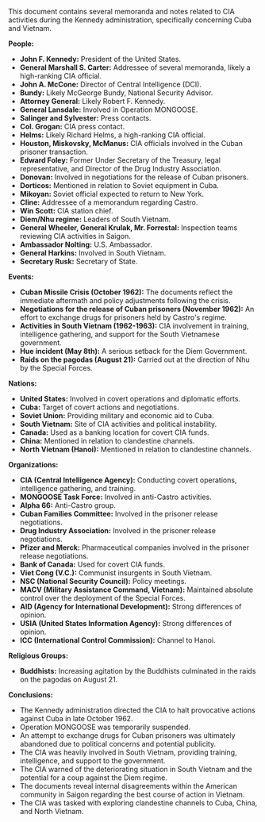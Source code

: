 This document contains several memoranda and notes related to CIA activities during the Kennedy administration, specifically concerning Cuba and Vietnam.

**People:**

*   **John F. Kennedy:** President of the United States.
*   **General Marshall S. Carter:** Addressee of several memoranda, likely a high-ranking CIA official.
*   **John A. McCone:** Director of Central Intelligence (DCI).
*   **Bundy:** Likely McGeorge Bundy, National Security Advisor.
*   **Attorney General:** Likely Robert F. Kennedy.
*   **General Lansdale:** Involved in Operation MONGOOSE.
*   **Salinger and Sylvester:** Press contacts.
*   **Col. Grogan:** CIA press contact.
*   **Helms:** Likely Richard Helms, a high-ranking CIA official.
*   **Houston, Miskovsky, McManus:** CIA officials involved in the Cuban prisoner transaction.
*   **Edward Foley:** Former Under Secretary of the Treasury, legal representative, and Director of the Drug Industry Association.
*   **Donovan:** Involved in negotiations for the release of Cuban prisoners.
*   **Dorticos:** Mentioned in relation to Soviet equipment in Cuba.
*   **Mikoyan:** Soviet official expected to return to New York.
*   **Cline:** Addressee of a memorandum regarding Castro.
*   **Win Scott:** CIA station chief.
*   **Diem/Nhu regime:** Leaders of South Vietnam.
*   **General Wheeler, General Krulak, Mr. Forrestal:** Inspection teams reviewing CIA activities in Saigon.
*   **Ambassador Nolting:** U.S. Ambassador.
*   **General Harkins:** Involved in South Vietnam.
*   **Secretary Rusk:** Secretary of State.

**Events:**

*   **Cuban Missile Crisis (October 1962):** The documents reflect the immediate aftermath and policy adjustments following the crisis.
*   **Negotiations for the release of Cuban prisoners (November 1962):** An effort to exchange drugs for prisoners held by Castro's regime.
*   **Activities in South Vietnam (1962-1963):** CIA involvement in training, intelligence gathering, and support for the South Vietnamese government.
*   **Hue incident (May 8th):** A serious setback for the Diem Government.
*   **Raids on the pagodas (August 21):** Carried out at the direction of Nhu by the Special Forces.

**Nations:**

*   **United States:** Involved in covert operations and diplomatic efforts.
*   **Cuba:** Target of covert actions and negotiations.
*   **Soviet Union:** Providing military and economic aid to Cuba.
*   **South Vietnam:** Site of CIA activities and political instability.
*   **Canada:** Used as a banking location for covert CIA funds.
*   **China:** Mentioned in relation to clandestine channels.
*   **North Vietnam (Hanoi):** Mentioned in relation to clandestine channels.

**Organizations:**

*   **CIA (Central Intelligence Agency):** Conducting covert operations, intelligence gathering, and training.
*   **MONGOOSE Task Force:** Involved in anti-Castro activities.
*   **Alpha 66:** Anti-Castro group.
*   **Cuban Families Committee:** Involved in the prisoner release negotiations.
*   **Drug Industry Association:** Involved in the prisoner release negotiations.
*   **Pfizer and Merck:** Pharmaceutical companies involved in the prisoner release negotiations.
*   **Bank of Canada:** Used for covert CIA funds.
*   **Viet Cong (V.C.):** Communist insurgents in South Vietnam.
*   **NSC (National Security Council):** Policy meetings.
*   **MACV (Military Assistance Command, Vietnam):** Maintained absolute control over the deployment of the Special Forces.
*   **AID (Agency for International Development):** Strong differences of opinion.
*   **USIA (United States Information Agency):** Strong differences of opinion.
*   **ICC (International Control Commission):** Channel to Hanoi.

**Religious Groups:**

*   **Buddhists:** Increasing agitation by the Buddhists culminated in the raids on the pagodas on August 21.

**Conclusions:**

*   The Kennedy administration directed the CIA to halt provocative actions against Cuba in late October 1962.
*   Operation MONGOOSE was temporarily suspended.
*   An attempt to exchange drugs for Cuban prisoners was ultimately abandoned due to political concerns and potential publicity.
*   The CIA was heavily involved in South Vietnam, providing training, intelligence, and support to the government.
*   The CIA warned of the deteriorating situation in South Vietnam and the potential for a coup against the Diem regime.
*   The documents reveal internal disagreements within the American community in Saigon regarding the best course of action in Vietnam.
*   The CIA was tasked with exploring clandestine channels to Cuba, China, and North Vietnam.

